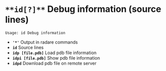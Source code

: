 <!-- TITLE: id -->

#  `**id[?]**` Debug information (source lines)


```text
Usage: id Debug information
```


- **`'*'`** Output in radare commands
- **`id`** Source lines
- **`idp [file.pdb]`** Load pdb file information
- **`idpi [file.pdb]`** Show pdb file information
- **`idpd`** Download pdb file on remote server